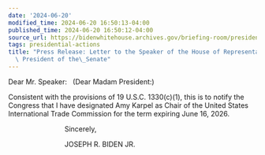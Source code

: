 ```yaml
---
date: '2024-06-20'
modified_time: 2024-06-20 16:50:13-04:00
published_time: 2024-06-20 16:50:12-04:00
source_url: https://bidenwhitehouse.archives.gov/briefing-room/presidential-actions/2024/06/20/press-release-letter-to-the-speaker-of-the-house-of-representatives-and-the-president-of-the-senate/
tags: presidential-actions
title: "Press Release: Letter to the Speaker of the House of Representatives and the\
  \ President of the\_Senate"
---
```

 
Dear Mr. Speaker:   (Dear Madam President:)

Consistent with the provisions of 19 U.S.C. 1330(c)(1), this is to
notify the Congress that I have designated Amy Karpel as Chair of the
United States International Trade Commission for the term expiring June
16, 2026.

                             Sincerely,

                             JOSEPH R. BIDEN JR.
